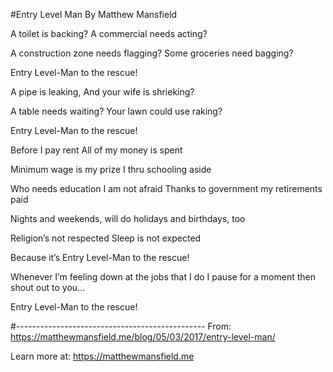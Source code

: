 #Entry Level Man
By Matthew Mansfield

A toilet is backing?
A commercial needs acting?

A construction zone needs flagging?
 Some groceries need bagging?

Entry Level-Man to the rescue!

A pipe is leaking,
And your wife is shrieking?

A table needs waiting?
Your lawn could use raking?

Entry Level-Man to the rescue!

Before I pay rent 
All of my money is spent

Minimum wage is my prize
 I thru schooling aside

Who needs education I am not afraid
Thanks to government my retirements paid

Nights and weekends, will do
 holidays and birthdays, too

Religion’s not respected
Sleep is not expected

Because it’s 
Entry Level-Man to the rescue!

Whenever I’m feeling down at the jobs that I do
I pause for a moment then shout out to you…

Entry Level-Man to the rescue!

#-----------------------------------------------
From: https://matthewmansfield.me/blog/05/03/2017/entry-level-man/

Learn more at: https://matthewmansfield.me